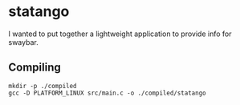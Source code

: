 # statango

I wanted to put together a lightweight application to provide info for swaybar.

## Compiling

``` shell
mkdir -p ./compiled
gcc -D PLATFORM_LINUX src/main.c -o ./compiled/statango
```
